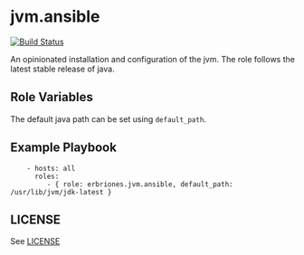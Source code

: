 jvm.ansible
=========

[![Build Status](https://travis-ci.org/erbriones/jvm.ansible.svg?branch=master)](https://travis-ci.org/erbriones/jvm.ansible)

An opinionated installation and configuration of the jvm. The role follows the
latest stable release of java.

Role Variables
--------------
The default java path can be set using `default_path`.

Example Playbook
----------------

```
    - hosts: all
      roles:
         - { role: erbriones.jvm.ansible, default_path: /usr/lib/jvm/jdk-latest }
```

LICENSE
-------

See [LICENSE](https://github.com/erbriones/jvm.ansible/blob/master/LICENSE)
